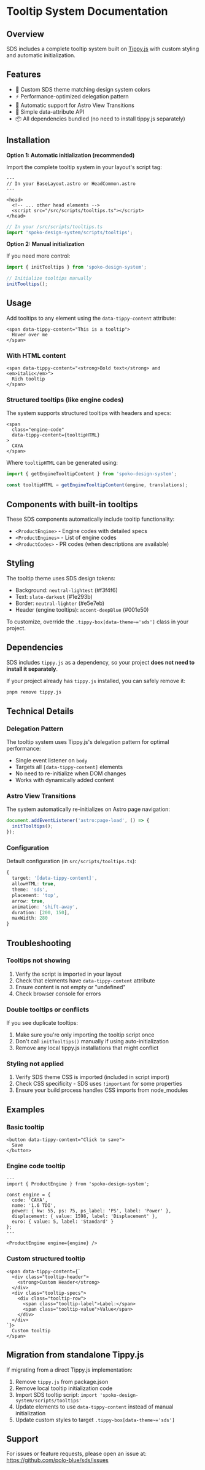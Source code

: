# Tooltip System Documentation

## Overview

SDS includes a complete tooltip system built on [Tippy.js](https://atomiks.github.io/tippyjs/) with custom styling and automatic initialization.

## Features

- 🎨 Custom SDS theme matching design system colors
- ⚡ Performance-optimized delegation pattern
- 🔄 Automatic support for Astro View Transitions
- 🎯 Simple data-attribute API
- 📦 All dependencies bundled (no need to install tippy.js separately)

## Installation

**Option 1: Automatic initialization (recommended)**

Import the complete tooltip system in your layout's script tag:

```astro
---
// In your BaseLayout.astro or HeadCommon.astro
---

<head>
  <!-- ... other head elements -->
  <script src="/src/scripts/tooltips.ts"></script>
</head>
```

```ts
// In your /src/scripts/tooltips.ts
import 'spoko-design-system/scripts/tooltips';
```

**Option 2: Manual initialization**

If you need more control:

```ts
import { initTooltips } from 'spoko-design-system';

// Initialize tooltips manually
initTooltips();
```

## Usage

Add tooltips to any element using the `data-tippy-content` attribute:

```astro
<span data-tippy-content="This is a tooltip">
  Hover over me
</span>
```

### With HTML content

```astro
<span data-tippy-content="<strong>Bold text</strong> and <em>italic</em>">
  Rich tooltip
</span>
```

### Structured tooltips (like engine codes)

The system supports structured tooltips with headers and specs:

```astro
<span
  class="engine-code"
  data-tippy-content={tooltipHTML}
>
  CAYA
</span>
```

Where `tooltipHTML` can be generated using:

```ts
import { getEngineTooltipContent } from 'spoko-design-system';

const tooltipHTML = getEngineTooltipContent(engine, translations);
```

## Components with built-in tooltips

These SDS components automatically include tooltip functionality:

- `<ProductEngine>` - Engine codes with detailed specs
- `<ProductEngines>` - List of engine codes
- `<ProductCodes>` - PR codes (when descriptions are available)

## Styling

The tooltip theme uses SDS design tokens:

- Background: `neutral-lightest` (#f3f4f6)
- Text: `slate-darkest` (#1e293b)
- Border: `neutral-lighter` (#e5e7eb)
- Header (engine tooltips): `accent-deepBlue` (#001e50)

To customize, override the `.tippy-box[data-theme~='sds']` class in your project.

## Dependencies

SDS includes `tippy.js` as a dependency, so your project **does not need to install it separately**.

If your project already has `tippy.js` installed, you can safely remove it:

```bash
pnpm remove tippy.js
```

## Technical Details

### Delegation Pattern

The tooltip system uses Tippy.js's delegation pattern for optimal performance:

- Single event listener on `body`
- Targets all `[data-tippy-content]` elements
- No need to re-initialize when DOM changes
- Works with dynamically added content

### Astro View Transitions

The system automatically re-initializes on Astro page navigation:

```ts
document.addEventListener('astro:page-load', () => {
  initTooltips();
});
```

### Configuration

Default configuration (in `src/scripts/tooltips.ts`):

```ts
{
  target: '[data-tippy-content]',
  allowHTML: true,
  theme: 'sds',
  placement: 'top',
  arrow: true,
  animation: 'shift-away',
  duration: [200, 150],
  maxWidth: 280
}
```

## Troubleshooting

### Tooltips not showing

1. Verify the script is imported in your layout
2. Check that elements have `data-tippy-content` attribute
3. Ensure content is not empty or "undefined"
4. Check browser console for errors

### Double tooltips or conflicts

If you see duplicate tooltips:

1. Make sure you're only importing the tooltip script once
2. Don't call `initTooltips()` manually if using auto-initialization
3. Remove any local tippy.js installations that might conflict

### Styling not applied

1. Verify SDS theme CSS is imported (included in script import)
2. Check CSS specificity - SDS uses `!important` for some properties
3. Ensure your build process handles CSS imports from node_modules

## Examples

### Basic tooltip

```astro
<button data-tippy-content="Click to save">
  Save
</button>
```

### Engine code tooltip

```astro
---
import { ProductEngine } from 'spoko-design-system';

const engine = {
  code: 'CAYA',
  name: '1.6 TDI',
  power: { kw: 55, ps: 75, ps_label: 'PS', label: 'Power' },
  displacement: { value: 1598, label: 'Displacement' },
  euro: { value: 5, label: 'Standard' }
};
---

<ProductEngine engine={engine} />
```

### Custom structured tooltip

```astro
<span data-tippy-content={`
  <div class="tooltip-header">
    <strong>Custom Header</strong>
  </div>
  <div class="tooltip-specs">
    <div class="tooltip-row">
      <span class="tooltip-label">Label:</span>
      <span class="tooltip-value">Value</span>
    </div>
  </div>
`}>
  Custom tooltip
</span>
```

## Migration from standalone Tippy.js

If migrating from a direct Tippy.js implementation:

1. Remove `tippy.js` from package.json
2. Remove local tooltip initialization code
3. Import SDS tooltip script: `import 'spoko-design-system/scripts/tooltips'`
4. Update elements to use `data-tippy-content` instead of manual initialization
5. Update custom styles to target `.tippy-box[data-theme~='sds']`

## Support

For issues or feature requests, please open an issue at:
https://github.com/polo-blue/sds/issues
